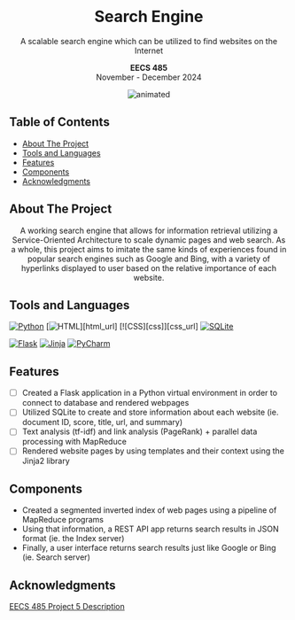 <a id="readme-top"></a>

<!-- PROJECT LOGO -->
<br />
<div align="center">
<h1 align="center">Search Engine</h3>
  <p align="center">
    A scalable search engine which can be utilized to find websites on the Internet
  </p>
  <p align="center">
    <strong>EECS 485</strong> <br> November - December 2024
  </p>
</div>

<p align="center">
  <img src="https://github.com/user-attachments/assets/0dcd3e38-4263-4932-abde-aacc66399186" alt="animated" />
</p>


## Table of Contents

   * [About The Project](#about-the-project)
   * [Tools and Languages](#tools-and-languages)
   * [Features](#features)
   * [Components](#components)
   * [Acknowledgments](#acknowledgments)


<!-- ABOUT THE PROJECT -->
## About The Project

<p align="center">
  A working search engine that allows for information retrieval utilizing a Service-Oriented Architecture to scale dynamic pages and web search. As a whole, this project aims to imitate the same kinds of experiences found in popular search engines such as Google and Bing, with a variety of hyperlinks displayed to user based on the relative importance of each website.
</p>

## Tools and Languages
<!-- [![C++][cplusplus]][cplusplus-url] -->

[![Python][python]][python_url]
[![HTML][html]][html_url]
[![CSS][css]][css_url]
[![SQLite][sqlite]][sqlite_url]

[![Flask][flask]][flask_url]
[![Jinja][jinja]][jinja_url]
[![PyCharm][pycharm]][pycharm_url]


<!-- FEATURES -->
## Features

- [ ] Created a Flask application in a Python virtual environment in order to connect to database and rendered webpages
- [ ] Utilized SQLite to create and store information about each website (ie. document ID, score, title, url, and summary)
- [ ] Text analysis (tf-idf) and link analysis (PageRank) + parallel data processing with MapReduce
- [ ] Rendered website pages by using templates and their context using the Jinja2 library

## Components

- Created a segmented inverted index of web pages using a pipeline of MapReduce programs
- Using that information, a REST API app returns search results in JSON format (ie. the Index server)
- Finally, a user interface returns search results just like Google or Bing (ie. Search server)


## Acknowledgments

[EECS 485 Project 5 Description](https://eecs485staff.github.io/p5-search-engine/) <br>

<!-- MARKDOWN LINKS & IMAGES -->

[flask]: https://img.shields.io/badge/flask-%23000.svg?style=for-the-badge&logo=flask&logoColor=white
[flask_url]: https://flask.palletsprojects.com/en/3.0.x/

[aws]: https://img.shields.io/badge/AWS-%23FF9900.svg?style=for-the-badge&logo=amazon-aws&logoColor=white
[aws_url]: https://aws.amazon.com/

[pycharm]: https://img.shields.io/badge/pycharm-143?style=for-the-badge&logo=pycharm&logoColor=black&color=black&labelColor=green
[pycharm_url]: https://www.jetbrains.com/pycharm/

[python]: https://img.shields.io/badge/python-3670A0?style=for-the-badge&logo=python&logoColor=ffdd54
[python_url]: https://www.python.org/

[jinja]: https://img.shields.io/badge/jinja-white.svg?style=for-the-badge&logo=jinja&logoColor=black
[jinja_url]: https://jinja.palletsprojects.com/en/3.1.x/

[github]: https://img.shields.io/badge/github-%23121011.svg?style=for-the-badge&logo=github&logoColor=white
[github_url]: https://github.com/

[sqlite]: https://img.shields.io/badge/sqlite-%2307405e.svg?style=for-the-badge&logo=sqlite&logoColor=white
[sqlite_url]: https://www.sqlite.org/

[html]: https://img.shields.io/badge/html5-%23E34F26.svg?style=for-the-badge&logo=html5&logoColor=white
